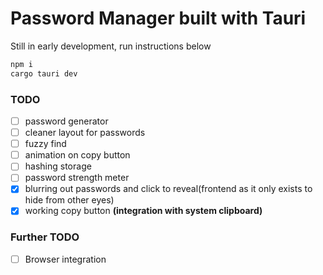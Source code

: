 # Password Manager built with Tauri  

Still in early development, run instructions below

```sh
npm i
cargo tauri dev
```

### TODO

- [ ] password generator
- [ ] cleaner layout for passwords
- [ ] fuzzy find
- [ ] animation on copy button 
- [ ] hashing storage
- [ ] password strength meter
- [x] blurring out passwords and click to reveal(frontend as it only exists to hide from other eyes)
- [x] working copy button __(integration with system clipboard)__

### Further TODO

- [ ] Browser integration
